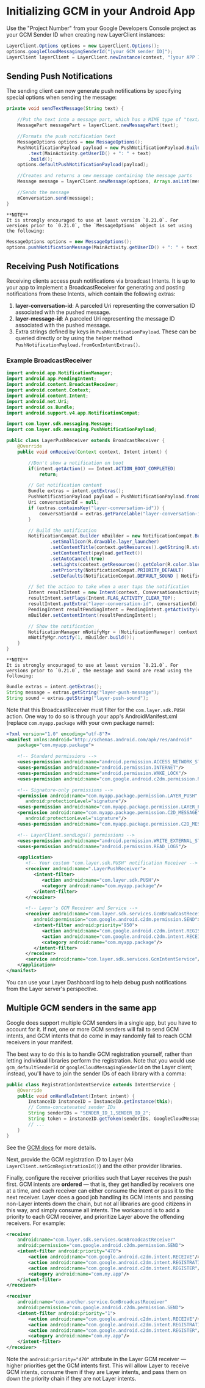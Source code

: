 # Initializing GCM in your Android App
Use the "Project Number" from your Google Developers Console project as your GCM Sender ID when creating new LayerClient instances:

``` java
LayerClient.Options options = new LayerClient.Options();
options.googleCloudMessagingSenderId("[your GCM sender ID]");
LayerClient layerClient = LayerClient.newInstance(context, "[your APP ID]", options);
```


## Sending Push Notifications
The sending client can now generate push notifications by specifying special options when sending the message:

``` java
private void sendTextMessage(String text) {

    //Put the text into a message part, which has a MIME type of "text/plain" by default
    MessagePart messagePart = layerClient.newMessagePart(text);

    //Formats the push notification text
    MessageOptions options = new MessageOptions();
    PushNotificationPayload payload = new PushNotificationPayload.Builder()
    	.text(MainActivity.getUserID() + ": " + text)
    	.build();
    options.defaultPushNotificationPayload(payload);

    //Creates and returns a new message containing the message parts
    Message message = layerClient.newMessage(options, Arrays.asList(messagePart));

    //Sends the message
    mConversation.send(message);
}
```

```emphasis
**NOTE**
It is strongly encouraged to use at least version `0.21.0`. For versions prior to `0.21.0`, the `MessageOptions` object is set using the following:
```

```java
MessageOptions options = new MessageOptions();
options.pushNotificationMessage(MainActivity.getUserID() + ": " + text);
```

## Receiving Push Notifications
Receiving clients access push notifications via broadcast Intents.  It is up to your app to implement a BroadcastReceiver for generating and posting notifications from these Intents, which contain the following extras:

   1. **layer-conversation-id**: A parceled Uri representing the conversation ID associated with the pushed message.
   2. **layer-message-id**: A parceled Uri representing the message ID associated with the pushed message.
   3. Extra strings defined by keys in `PushNotificationPayload`. These can be queried directly or by using the helper method `PushNotificationPayload.fromGcmIntentExtras()`.

### Example BroadcastReceiver
``` java
import android.app.NotificationManager;
import android.app.PendingIntent;
import android.content.BroadcastReceiver;
import android.content.Context;
import android.content.Intent;
import android.net.Uri;
import android.os.Bundle;
import android.support.v4.app.NotificationCompat;

import com.layer.sdk.messaging.Message;
import com.layer.sdk.messaging.PushNotificationPayload;

public class LayerPushReceiver extends BroadcastReceiver {
    @Override
    public void onReceive(Context context, Intent intent) {

        //Don't show a notification on boot
        if(intent.getAction() == Intent.ACTION_BOOT_COMPLETED)
            return;

        // Get notification content
        Bundle extras = intent.getExtras();
        PushNotificationPayload payload = PushNotificationPayload.fromGcmIntentExtras(extras);
        Uri conversationId = null;
        if (extras.containsKey("layer-conversation-id")) {
            conversationId = extras.getParcelable("layer-conversation-id");
        }

        // Build the notification
        NotificationCompat.Builder mBuilder = new NotificationCompat.Builder(context)
                .setSmallIcon(R.drawable.layer_launcher)
                .setContentTitle(context.getResources().getString(R.string.app_name))
                .setContentText(payload.getText())
                .setAutoCancel(true)
                .setLights(context.getResources().getColor(R.color.blue), 100, 1900)
                .setPriority(NotificationCompat.PRIORITY_DEFAULT)
                .setDefaults(NotificationCompat.DEFAULT_SOUND | NotificationCompat.DEFAULT_VIBRATE);

        // Set the action to take when a user taps the notification
        Intent resultIntent = new Intent(context, ConversationsActivity.class);
        resultIntent.setFlags(Intent.FLAG_ACTIVITY_CLEAR_TOP);
        resultIntent.putExtra("layer-conversation-id", conversationId);
        PendingIntent resultPendingIntent = PendingIntent.getActivity(context, 0, resultIntent, PendingIntent.FLAG_CANCEL_CURRENT);
        mBuilder.setContentIntent(resultPendingIntent);

        // Show the notification
        NotificationManager mNotifyMgr = (NotificationManager) context.getSystemService(Context.NOTIFICATION_SERVICE);
        mNotifyMgr.notify(1, mBuilder.build());
    }
}
```

```emphasis
**NOTE**
It is strongly encouraged to use at least version `0.21.0`. For versions prior to `0.21.0`, the message and sound are read using the following:
```

```java
Bundle extras = intent.getExtras();
String message = extras.getString("layer-push-message");
String sound = extras.getString("layer-push-sound");
```

Note that this BroadcastReceiver must filter for the `com.layer.sdk.PUSH` action.  One way to do so is through your app's AndroidManifest.xml (replace `com.myapp.package` with your own package name):

``` xml
<?xml version="1.0" encoding="utf-8"?>
<manifest xmlns:android="http://schemas.android.com/apk/res/android"
    package="com.myapp.package">

    <!-- Standard permissions -->
    <uses-permission android:name="android.permission.ACCESS_NETWORK_STATE"/>
    <uses-permission android:name="android.permission.INTERNET"/>
    <uses-permission android:name="android.permission.WAKE_LOCK"/>
    <uses-permission android:name="com.google.android.c2dm.permission.RECEIVE"/>

    <!-- Signature-only permissions -->
    <permission android:name="com.myapp.package.permission.LAYER_PUSH"
       android:protectionLevel="signature"/>
    <uses-permission android:name="com.myapp.package.permission.LAYER_PUSH"/>
    <permission android:name="com.myapp.package.permission.C2D_MESSAGE"
       android:protectionLevel="signature"/>
    <uses-permission android:name="com.myapp.package.permission.C2D_MESSAGE"/>

    <!-- LayerClient.sendLogs() permissions -->
    <uses-permission android:name="android.permission.WRITE_EXTERNAL_STORAGE"/>
    <uses-permission android:name="android.permission.READ_LOGS"/>

    <application>
       <!-- Your custom "com.layer.sdk.PUSH" notification Receiver -->
       <receiver android:name=".LayerPushReceiver">
          <intent-filter>
             <action android:name="com.layer.sdk.PUSH"/>
             <category android:name="com.myapp.package"/>
          </intent-filter>
       </receiver>

       <!-- Layer's GCM Receiver and Service -->
       <receiver android:name="com.layer.sdk.services.GcmBroadcastReceiver"
          android:permission="com.google.android.c2dm.permission.SEND">
          <intent-filter android:priority="950">
             <action android:name="com.google.android.c2dm.intent.REGISTRATION"/>
             <action android:name="com.google.android.c2dm.intent.RECEIVE"/>
             <category android:name="com.myapp.package"/>
          </intent-filter>
       </receiver>
       <service android:name="com.layer.sdk.services.GcmIntentService"/>
    </application>
</manifest>
```

You can use your Layer Dashboard log to help debug push notifications from the Layer server's perspective.

## Multiple GCM senders in the same app
Google does support multiple GCM senders in a single app, but you have to account for it. If not, one or more GCM senders will fail to send GCM intents, and GCM intents that do come in may randomly fail to reach GCM receivers in your manifest.

The best way to do this is to handle GCM registration yourself, rather than letting individual libraries perform the registration. Note that you would use `gcm_defaultSenderId` or `googleCloudMessagingSenderId` on the Layer client; instead, you'll have to join the sender IDs of each library with a comma:

```java
public class RegistrationIntentService extends IntentService {
	@Override
	public void onHandleIntent(Intent intent) {
		InstanceID instanceID = InstanceID.getInstance(this);
		// Comma-concatenated sender IDs
		String senderIDs = "SENDER_ID_1,SENDER_ID_2";
		String token = instanceID.getToken(senderIDs, GoogleCloudMessaging.INSTANCE_ID_SCOPE, null);
		// ...
	}
}
```
See the [GCM docs](https://developers.google.com/cloud-messaging/android/client#sample-register) for more details.

Next, provide the GCM registration ID to Layer (via `LayerClient.setGcmRegistrationId()`) and the other provider libraries.

Finally, configure the receiver priorities such that Layer receives the push first. GCM intents are **ordered** — that is, they get handled by receivers one at a time, and each receiver can either consume the intent or pass it to the next receiver. Layer does a good job handling its GCM intents and passing non-Layer intents down the chain, but not all libraries are good citizens in this way, and simply consume all intents. The workaround is to add a priority to each GCM receiver, and prioritize Layer above the offending receivers. For example:

```xml
<receiver
    android:name="com.layer.sdk.services.GcmBroadcastReceiver"
    android:permission="com.google.android.c2dm.permission.SEND">
    <intent-filter android:priority="470">
        <action android:name="com.google.android.c2dm.intent.RECEIVE"/>
        <action android:name="com.google.android.c2dm.intent.REGISTRATION"/>
        <action android:name="com.google.android.c2dm.intent.REGISTER"/>
        <category android:name="com.my.app"/>
    </intent-filter>
</receiver>

<receiver
    android:name="com.another.service.GcmBroadcastReceiver"
    android:permission="com.google.android.c2dm.permission.SEND">
    <intent-filter android:priority="1">
        <action android:name="com.google.android.c2dm.intent.RECEIVE"/>
        <action android:name="com.google.android.c2dm.intent.REGISTRATION"/>
        <action android:name="com.google.android.c2dm.intent.REGISTER"/>
        <category android:name="com.my.app"/>
    </intent-filter>
</receiver>
```

Note the `android:priority="470"` attribute in the Layer GCM receiver — higher priorities get the GCM intents first. This will allow Layer to receive GCM intents, consume them if they are Layer intents, and pass them on down the priority chain if they are not Layer intents.

